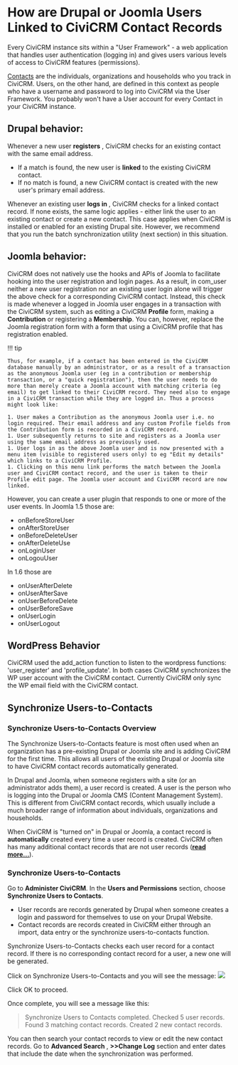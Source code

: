 # How are Drupal or Joomla Users Linked to CiviCRM Contact Records

Every CiviCRM instance sits within a "User Framework" - a web application that handles user authentication (logging in) and gives users various levels of access to CiviCRM features (permissions).

[Contacts](/organising-your-data/contacts.md) are the individuals, organizations and households who you track in CiviCRM. Users, on the other hand, are defined in this context as people who have a username and password to log into CiviCRM via the User Framework. You probably won't have a User account for every Contact in your CiviCRM instance.

## Drupal behavior:

Whenever a new user **registers** , CiviCRM checks for an existing contact with the same email address.

* If a match is found, the new user is **linked** to the existing CiviCRM contact.
* If no match is found, a new CiviCRM contact is created with the new user's primary email address.

Whenever an existing user **logs in** , CiviCRM checks for a linked contact record. If none exists, the same logic applies - either link the user to an existing contact or create a new contact. This case applies when CiviCRM is installed or enabled for an existing Drupal site. However, we recommend that you run the batch synchronization utility (next section) in this situation.

## Joomla behavior:

CiviCRM does not natively use the hooks and APIs of Joomla to facilitate hooking into the user registration and login pages. As a result, in com_user neither a new user registration nor an existing user login alone will trigger the above check for a corresponding CiviCRM contact. Instead, this check is made whenever a logged in Joomla user engages in a transaction with the CiviCRM system, such as editing a CiviCRM **Profile** form, making a **Contribution** or registering a **Membership**. You can, however, replace the Joomla registration form with a form that using a CiviCRM profile that has registration enabled.

!!! tip

    Thus, for example, if a contact has been entered in the CiviCRM database manually by an administrator, or as a result of a transaction as the anonymous Joomla user (eg in a contribution or membership transaction, or a "quick registration"), then the user needs to do more than merely create a Joomla account with matching criteria (eg email) to get linked to their CiviCRM record. They need also to engage in a CiviCRM transaction while they are logged in. Thus a process might look like:

    1. User makes a Contribution as the anonymous Joomla user i.e. no login required. Their email address and any custom Profile fields from the Contribution form is recorded in a CiviCRM record.
    1. User subsequently returns to site and registers as a Joomla user using the same email address as previously used.
    1. User logs in as the above Joomla user and is now presented with a menu item (visible to registered users only) to eg "Edit my details" which links to a CiviCRM Profile.
    1. Clicking on this menu link performs the match between the Joomla user and CiviCRM contact record, and the user is taken to their Profile edit page. The Joomla user account and CiviCRM record are now linked.

However, you can create a user plugin that responds to one or more of the user events. In Joomla 1.5 those are:

* onBeforeStoreUser
* onAfterStoreUser
* onBeforeDeleteUser
* onAfterDeleteUse
* onLoginUser
* onLogouUser

In 1.6 those are

* onUserAfterDelete
* onUserAfterSave
* onUserBeforeDelete
* onUserBeforeSave
* onUserLogin
* onUserLogout

## WordPress Behavior

CiviCRM used the add_action function to listen to the wordpress functions: 'user_register' and 'profile_update'. In both cases CiviCRM synchronizes the WP user account with the CiviCRM contact. Currently CiviCRM only sync the WP email field with the CiviCRM contact.


## Synchronize Users-to-Contacts

### Synchronize Users-to-Contacts Overview

The Synchronize Users-to-Contacts feature is most often used when an organization has a pre-existing Drupal or Joomla site and is adding CiviCRM for the first time. This allows all users of the existing Drupal or Joomla site to have CiviCRM contact records automatically generated.

In Drupal and Joomla, when someone registers with a site (or an administrator adds them), a user record is created. A user is the person who is logging into the Drupal or Joomla CMS (Content Management System). This is different from CiviCRM contact records, which usually include a much broader range of information about individuals, organizations and households.

When CiviCRM is "turned on" in Drupal or Joomla, a contact record is **automatically** created every time a user record is created. CiviCRM often has many additional contact records that are not user records (**[read more...](https://wiki.civicrm.org/confluence/pages/viewpage.action?pageId=47711133)**).

### Synchronize Users-to-Contacts

Go to **Administer CiviCRM**. In the **Users and Permissions** section, choose **Synchronize Users to Contacts**.

* User records are records generated by Drupal when someone creates a login and password for themselves to use on your Drupal Website.
* Contact records are records created in CiviCRM either through an import, data entry or the synchronize users-to-contacts function.

Synchronize Users-to-Contacts checks each user record for a contact record. If there is no corresponding contact record for a user, a new one will be generated.

Click on Synchronize Users-to-Contacts and you will see the message:
 ![](https://wiki.civicrm.org/confluence/download/attachments/47710580/SynchroMsg.jpg?version=1&modificationDate=1170939185000&api=v2)

 Click OK to proceed.

Once complete, you will see a message like this:

> Synchronize Users to Contacts completed. Checked 5 user records. Found 3 matching contact records. Created 2 new contact records.

You can then search your contact records to view or edit the new contact records. Go to **Advanced Search** , **>>Change Log** section and enter dates that include the date when the synchronization was performed.
